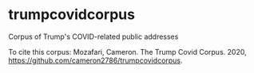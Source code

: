 # trumpcovidcorpus
Corpus of Trump's COVID-related public addresses

To cite this corpus:
Mozafari, Cameron. The Trump Covid Corpus. 2020, https://github.com/cameron2786/trumpcovidcorpus.
